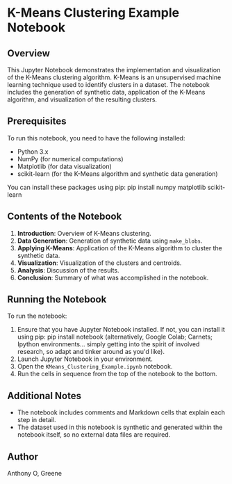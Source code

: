 # K-Means Clustering Example Notebook

## Overview
This Jupyter Notebook demonstrates the implementation and visualization of the K-Means clustering algorithm. K-Means is an unsupervised machine learning technique used to identify clusters in a dataset. The notebook includes the generation of synthetic data, application of the K-Means algorithm, and visualization of the resulting clusters.

## Prerequisites
To run this notebook, you need to have the following installed:
- Python 3.x
- NumPy (for numerical computations)
- Matplotlib (for data visualization)
- scikit-learn (for the K-Means algorithm and synthetic data generation)

You can install these packages using pip:
pip install numpy matplotlib scikit-learn

## Contents of the Notebook
1. **Introduction**: Overview of K-Means clustering.
2. **Data Generation**: Generation of synthetic data using `make_blobs`.
3. **Applying K-Means**: Application of the K-Means algorithm to cluster the synthetic data.
4. **Visualization**: Visualization of the clusters and centroids.
5. **Analysis**: Discussion of the results.
6. **Conclusion**: Summary of what was accomplished in the notebook.

## Running the Notebook
To run the notebook:
1. Ensure that you have Jupyter Notebook installed. If not, you can install it using pip:
   pip install notebook
   (alternatively, Google Colab; Carnets; Ipython environments... simply getting into the spirit of involved research,
    so adapt and tinker around as you'd like).
3. Launch Jupyter Notebook in your environment.
4. Open the `KMeans_Clustering_Example.ipynb` notebook.
5. Run the cells in sequence from the top of the notebook to the bottom.

## Additional Notes
- The notebook includes comments and Markdown cells that explain each step in detail.
- The dataset used in this notebook is synthetic and generated within the notebook itself, so no external data files are required.

## Author
Anthony O, Greene
